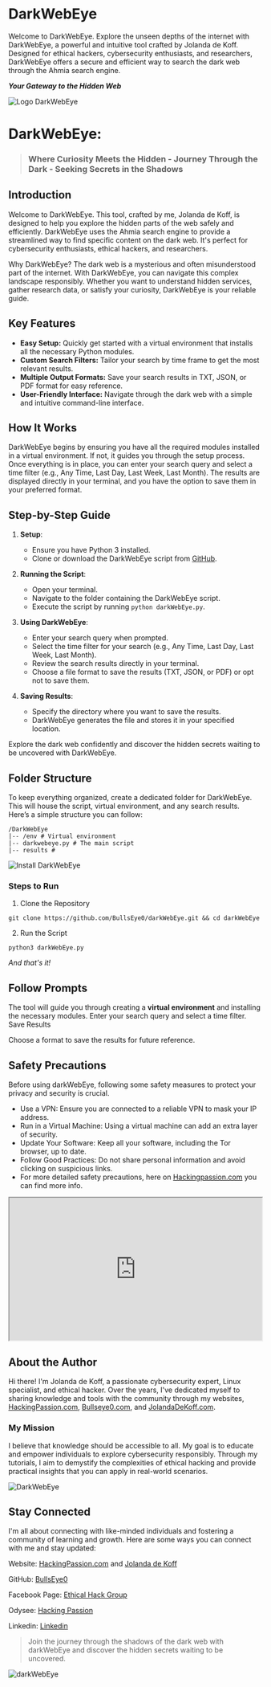 # DarkWebEye
Welcome to DarkWebEye. Explore the unseen depths of the internet with DarkWebEye, a powerful and intuitive tool crafted by Jolanda de Koff. Designed for ethical hackers, cybersecurity enthusiasts, and researchers, DarkWebEye offers a secure and efficient way to search the dark web through the Ahmia search engine. 

***Your Gateway to the Hidden Web***

![Logo DarkWebEye](images/logo-darkwebeye.png)

# DarkWebEye: 

> ### Where Curiosity Meets the Hidden - Journey Through the Dark - Seeking Secrets in the Shadows

## Introduction
Welcome to DarkWebEye. This tool, crafted by me, Jolanda de Koff, is designed to help you explore the hidden parts of the web safely and efficiently. DarkWebEye uses the Ahmia search engine to provide a streamlined way to find specific content on the dark web. It's perfect for cybersecurity enthusiasts, ethical hackers, and researchers.

Why DarkWebEye?
The dark web is a mysterious and often misunderstood part of the internet. With DarkWebEye, you can navigate this complex landscape responsibly. Whether you want to understand hidden services, gather research data, or satisfy your curiosity, DarkWebEye is your reliable guide.


## Key Features

- **Easy Setup:** Quickly get started with a virtual environment that installs all the necessary Python modules.
- **Custom Search Filters:** Tailor your search by time frame to get the most relevant results.
- **Multiple Output Formats:** Save your search results in TXT, JSON, or PDF format for easy reference.
- **User-Friendly Interface:** Navigate through the dark web with a simple and intuitive command-line interface.

## How It Works

DarkWebEye begins by ensuring you have all the required modules installed in a virtual environment. If not, it guides you through the setup process. Once everything is in place, you can enter your search query and select a time filter (e.g., Any Time, Last Day, Last Week, Last Month). The results are displayed directly in your terminal, and you have the option to save them in your preferred format.


## Step-by-Step Guide

1. **Setup**:
    - Ensure you have Python 3 installed.
    - Clone or download the DarkWebEye script from [GitHub](https://github.com/BullsEye0/darkWebEye).

2. **Running the Script**:
    - Open your terminal.
    - Navigate to the folder containing the DarkWebEye script.
    - Execute the script by running `python darkWebEye.py`.

3. **Using DarkWebEye**:
    - Enter your search query when prompted.
    - Select the time filter for your search (e.g., Any Time, Last Day, Last Week, Last Month).
    - Review the search results directly in your terminal.
    - Choose a file format to save the results (TXT, JSON, or PDF) or opt not to save them.

4. **Saving Results**:
    - Specify the directory where you want to save the results.
    - DarkWebEye generates the file and stores it in your specified location.
  
Explore the dark web confidently and discover the hidden secrets waiting to be uncovered with DarkWebEye.

## Folder Structure

To keep everything organized, create a dedicated folder for DarkWebEye. This will house the script, virtual environment, and any search results. Here’s a simple structure you can follow:

```
/DarkWebEye
|-- /env # Virtual environment
|-- darkwebeye.py # The main script
|-- results #
```
![Install DarkWebEye](images/install.png)

### Steps to Run


1. Clone the Repository

```
git clone https://github.com/BullsEye0/darkWebEye.git && cd darkWebEye
```
2. Run the Script
```
python3 darkWebEye.py
``` 
*And that's it!*

## Follow Prompts

The tool will guide you through creating a **virtual environment** and installing the necessary modules.
Enter your search query and select a time filter.
Save Results

Choose a format to save the results for future reference.

## Safety Precautions
Before using darkWebEye, following some safety measures to protect your privacy and security is crucial.

- Use a VPN: Ensure you are connected to a reliable VPN to mask your IP address.
- Run in a Virtual Machine: Using a virtual machine can add an extra layer of security.
- Update Your Software: Keep all your software, including the Tor browser, up to date.
- Follow Good Practices: Do not share personal information and avoid clicking on suspicious links.
- For more detailed safety precautions, here on [Hackingpassion.com](https://hackingpassion.com) you can find more info.


<iframe id="odysee-iframe" style="width:100%; aspect-ratio:16 / 9;" src="https://odysee.com/$/embed/@hackingpassion:9/darkWebEye:a?r=ATrtLheniwT9fg2d9GsyfTGaYUtpMfbK" allowfullscreen></iframe>



## About the Author

Hi there! I'm Jolanda de Koff, a passionate cybersecurity expert, Linux specialist, and ethical hacker. Over the years, I've dedicated myself to sharing knowledge and tools with the community through my websites, [HackingPassion.com](https://hackingpassion.com), [Bullseye0.com](https://bullseye0.com), and [JolandaDeKoff.com](https://jolandadekoff.com).

### My Mission

I believe that knowledge should be accessible to all. My goal is to educate and empower individuals to explore cybersecurity responsibly. Through my tutorials, I aim to demystify the complexities of ethical hacking and provide practical insights that you can apply in real-world scenarios.

![DarkWebEye](images/include-file-format.png)


## Stay Connected

I'm all about connecting with like-minded individuals and fostering a community of learning and growth. Here are some ways you can connect with me and stay updated:

Website: [HackingPassion.com](https://hackingpassion.com) and [Jolanda de Koff](https://jolandadekoff.com)

GitHub: [BullsEye0](https://github.com/BullsEye0)

Facebook Page: [Ethical Hack Group](https://www.facebook.com/ethical.hack.group)

Odysee: [Hacking Passion](https://odysee.com/$/invite/@hackingpassion:9)

Linkedin: [Linkedin](https://www.linkedin.com/in/jolandadekoff/)

> Join the journey through the shadows of the dark web with darkWebEye and discover the hidden secrets waiting to be uncovered.

![darkWebEye](images/output.png)

